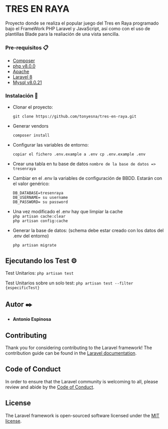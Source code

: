 # TRES EN RAYA


Proyecto donde se realiza el popular juego del Tres en Raya programado bajo el FrameWork PHP Laravel y JavaScript, así como con el uso de plantillas Blade para la realiación de una vista sencilla.


### Pre-requisitos 📋

- [Composer](https://getcomposer.org/doc/00-intro.md)
- [php v8.0.0](https://www.php.net/manual/es/)
- [Apache](https://httpd.apache.org/docs/)
- [Laravel 8](https://laravel.com/docs/8.x/installation)
- [Mysql v8.0.21](https://dev.mysql.com/doc/)

### Instalación 🔧

* Clonar el proyecto:

  `git clone https://github.com/tonyesna/tres-en-raya.git`

* Generar vendors

  `composer install`

* Configurar las variables de entorno:

    `copiar el fichero .env.example a .env cp .env.example .env`
* Crear una tabla en tu base de datos 
    `nombre de la base de datos => tresenraya`
* Cambiar en el .env la variables de configuración de BBDD. Estarán con el valor genérico:

  `DB_DATABASE=tresenraya`  
  `DB_USERNAME= su username`  
  `DB_PASSWORD= su password`
* Una vez modificado el .env hay que limpiar la cache  
  `php artisan cache:clear`  
  `php artisan config:cache`
* Generar la base de datos: (schema debe estar creado con los datos del .env del entorno)

  `php artisan migrate`

## Ejecutando los Test ⚙️

Test Unitarios:
`php artisan test`

Test Unitarios sobre un solo test:
`php artisan test --filter {especificTest}`

## Autor ✒️

* **Antonio Espinosa**

## Contributing

Thank you for considering contributing to the Laravel framework! The contribution guide can be found in the [Laravel documentation](https://laravel.com/docs/contributions).

## Code of Conduct

In order to ensure that the Laravel community is welcoming to all, please review and abide by the [Code of Conduct](https://laravel.com/docs/contributions#code-of-conduct).

## License

The Laravel framework is open-sourced software licensed under the [MIT license](https://opensource.org/licenses/MIT).

